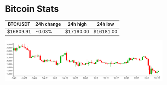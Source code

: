 # Bitcoin Stats

BTC/USDT|24h change|24h high|24h low|
|---|---|---|---|
|$16809.91|-0.03%|$17190.00|$16181.00|

<img src="./chart.svg">
